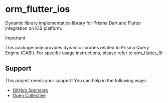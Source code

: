 # orm_flutter_ios

Dynamic library implementation library for Prisma Dart and Flutter integration on iOS platform.

> [!IMPORTANT]
> This package only provides dynamic libraries related to Prisma Query Engine (CABI). For specific usage instructions, please refer to [orm_flutter_ffi](https://pub.dev/packages/orm_flutter_ffi)

## Support

This project needs your support! You can help in the following ways:

- [GitHub Sponsors](https://github.com/sponsors/medz)
- [Open Collective](https://opencollective.com/openodroe)
